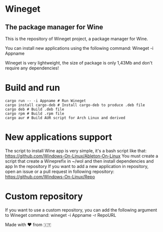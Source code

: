 # Wineget

## The package manager for Wine

This is the repository of Wineget project, a package manager for Wine.

You can install new applications using the following command: Wineget -i Appname

Wineget is very lightweight, the size of package is only 1,43Mb and don't require any dependencies!

# Build and run

```console
cargo run -- -i Appname # Run Wineget
cargo install cargo-deb # Install cargo-deb to produce .deb file
cargo deb # Build .deb file
cargo rpm # Build .rpm file
cargo aur # Build AUR script for Arch Linux and derived
```

# New applications support

The script to install Wine app is very simple, it's a bash script like that:
https://github.com/Windows-On-Linux/Ableton-On-Linux
You must create a script that create a Wineprefix in ~/wol and then install dependencies and app
In the repository
If you want to add a new application in repository, open an issue or a pull request in following repository:
https://github.com/Windows-On-Linux/Repo

# Custom repository

If you want to use a custom repository, you can add the following argument to Wineget command: wineget -i Appname -r RepoURL


Made with ❤️ from 🇮🇹